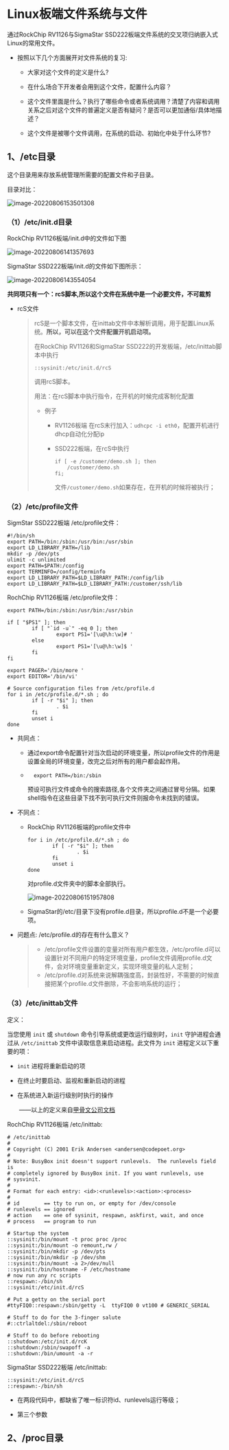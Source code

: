 # Linux板端文件系统与文件

通过RockChip RV1126与SigmaStar SSD222板端文件系统的交叉项归纳嵌入式Linux的常用文件。

- 按照以下几个方面展开对文件系统的复习:

	- 大家对这个文件的定义是什么?


	- 在什么场合下开发者会用到这个文件，配置什么内容？


	- 这个文件里面是什么？执行了哪些命令或者系统调用？清楚了内容和调用关系之后对这个文件的普遍定义是否有疑问？是否可以更加通俗/具体地描述？


	- 这个文件是被哪个文件调用，在系统的启动、初始化中处于什么环节?

## 1、/etc目录

这个目录用来存放系统管理所需要的配置文件和子目录。

目录对比：

![image-20220806153501308](https://pic-1304959529.cos.ap-guangzhou.myqcloud.com/DB/image-20220806153501308.png)

### （1）/etc/init.d目录

RockChip RV1126板端/init.d中的文件如下图

 ![image-20220806141357693](https://pic-1304959529.cos.ap-guangzhou.myqcloud.com/DB/image-20220806141357693.png)

SigmaStar SSD222板端/init.d的文件如下图所示：

 ![image-20220806143554054](https://pic-1304959529.cos.ap-guangzhou.myqcloud.com/DB/image-20220806143554054.png)

**共同项只有一个：rcS脚本,所以这个文件在系统中是一个必要文件，不可裁剪**

- rcS文件

	> rcS是一个脚本文件，在inittab文件中本解析调用，用于配置Linux系统。**所以，可以在这个文件配置开机启动项。**
	>
	> 在RockChip RV1126和SigmaStar SSD222的开发板端，/etc/inittab脚本中执行
	>
	> ```shell
	> ::sysinit:/etc/init.d/rcS
	> ```
	>
	> 调用rcS脚本。
	>
	> 用法：在rcS脚本中执行指令，在开机的时候完成客制化配置
	>
	> - 例子
	>
	> 	- RV1126板端 在rcS末行加入：`udhcpc -i eth0`，配置开机进行dhcp自动化分配ip
	>
	> 	- SSD222板端，在rcS中执行
	>
	> 		```shell
	> 		if [ -e /customer/demo.sh ]; then
	> 		    /customer/demo.sh
	> 		fi;
	> 		```
	>
	> 		文件`/customer/demo.sh`如果存在，在开机的时候将被执行；




### （2）/etc/profile文件

SigmStar SSD222板端 /etc/profile文件：

```shell
#!/bin/sh
export PATH=/bin:/sbin:/usr/bin:/usr/sbin
export LD_LIBRARY_PATH=/lib
mkdir -p /dev/pts
ulimit -c unlimited
export PATH=$PATH:/config
export TERMINFO=/config/terminfo
export LD_LIBRARY_PATH=$LD_LIBRARY_PATH:/config/lib
export LD_LIBRARY_PATH=$LD_LIBRARY_PATH:/customer/ssh/lib
```

RochChip RV1126板端 /etc/profile文件：

```shell
export PATH=/bin:/sbin:/usr/bin:/usr/sbin

if [ "$PS1" ]; then
        if [ "`id -u`" -eq 0 ]; then
                export PS1='[\u@\h:\w]# '
        else
                export PS1='[\u@\h:\w]$ '
        fi
fi

export PAGER='/bin/more '
export EDITOR='/bin/vi'

# Source configuration files from /etc/profile.d
for i in /etc/profile.d/*.sh ; do
        if [ -r "$i" ]; then
                . $i
        fi
        unset i
done
```

- 共同点：

	- 通过export命令配置针对当次启动的环境变量，所以profile文件的作用是设置全局的环境变量，改完之后对所有的用户都会起作用。

	- ```shell
		export PATH=/bin:/sbin
		```

		预设可执行文件或命令的搜索路径,各个文件夹之间通过冒号分隔。如果shell指令在这些目录下找不到可执行文件则报命令未找到的错误。

- 不同点：

	- RockChip RV1126板端的profile文件中

		```shell
		for i in /etc/profile.d/*.sh ; do
		        if [ -r "$i" ]; then
		                . $i
		        fi
		        unset i
		done
		```

		对profile.d文件夹中的脚本全部执行。

		![image-20220806151957808](https://pic-1304959529.cos.ap-guangzhou.myqcloud.com/DB/image-20220806151957808.png)

		

	- SigmaStar的/etc/目录下没有profile.d目录，所以profile.d不是一个必要项。

- 问题点: /etc/profile.d的存在有什么意义？

	> - /etc/profile文件设置的变量对所有用户都生效，/etc/profile.d可以设置针对不同用户的特定环境变量，profile文件调用profile.d文件，会对环境变量重新定义，实现环境变量的私人定制；
	> - /etc/profile.d对系统来说解耦强度高，封装性好，不需要的时候直接把某个profile.d文件删除，不会影响系统的运行；



### （3）/etc/inittab文件

定义：

当您使用 `init` 或 `shutdown` 命令引导系统或更改运行级别时，`init` 守护进程会通过从 `/etc/inittab` 文件中读取信息来启动进程。此文件为 `init` 进程定义以下重要的项：

- `init` 进程将重新启动的项

- 在终止时要启动、监视和重新启动的进程

- 在系统进入新运行级别时执行的操作

	​																																				——以上的定义来自[甲骨文公司文档](https://docs.oracle.com/cd/E24847_01/html/819-6950/hbrunlevels-12863.html#scrolltoc)





RochChip RV1126板端 /etc/inittab:

```shell
# /etc/inittab
#
# Copyright (C) 2001 Erik Andersen <andersen@codepoet.org>
#
# Note: BusyBox init doesn't support runlevels.  The runlevels field is
# completely ignored by BusyBox init. If you want runlevels, use
# sysvinit.
#
# Format for each entry: <id>:<runlevels>:<action>:<process>
#
# id        == tty to run on, or empty for /dev/console
# runlevels == ignored
# action    == one of sysinit, respawn, askfirst, wait, and once
# process   == program to run

# Startup the system
::sysinit:/bin/mount -t proc proc /proc
::sysinit:/bin/mount -o remount,rw /
::sysinit:/bin/mkdir -p /dev/pts
::sysinit:/bin/mkdir -p /dev/shm
::sysinit:/bin/mount -a 2>/dev/null
::sysinit:/bin/hostname -F /etc/hostname
# now run any rc scripts
::respawn:-/bin/sh
::sysinit:/etc/init.d/rcS

# Put a getty on the serial port
#ttyFIQ0::respawn:/sbin/getty -L  ttyFIQ0 0 vt100 # GENERIC_SERIAL

# Stuff to do for the 3-finger salute
#::ctrlaltdel:/sbin/reboot

# Stuff to do before rebooting
::shutdown:/etc/init.d/rcK
::shutdown:/sbin/swapoff -a
::shutdown:/bin/umount -a -r
```

SigmaStar SSD222板端 /etc/inittab:

```shell
::sysinit:/etc/init.d/rcS
::respawn:-/bin/sh
```

- 在两段代码中，都缺省了唯一标识符id、runlevels运行等级；

- 第三个参数



## 2、/proc目录

